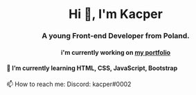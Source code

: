 <h1 align="center">Hi 👋, I'm Kacper</h1>
<h3 align="center">A young Front-end Developer from Poland.</h3>
<h4 align="center">i'm currently working on <a href="https://github.com/kacper299/kacperdev">my portfolio</a></h4>
<h4>🌱 I’m currently learning HTML, CSS, JavaScript, Bootstrap</h4
<h4>📫 How to reach me: Discord: kacper#0002</h4>



<!--
**kacper299/kacper299** is a ✨ _special_ ✨ repository because its `README.md` (this file) appears on your GitHub profile.

Here are some ideas to get you started:

- 🔭 I’m currently working on ...
- 🌱 I’m currently learning ...
- 👯 I’m looking to collaborate on ...
- 🤔 I’m looking for help with ...
- 💬 Ask me about ...
- 📫 How to reach me: ...
- 😄 Pronouns: ...
- ⚡ Fun fact: ...
-->
